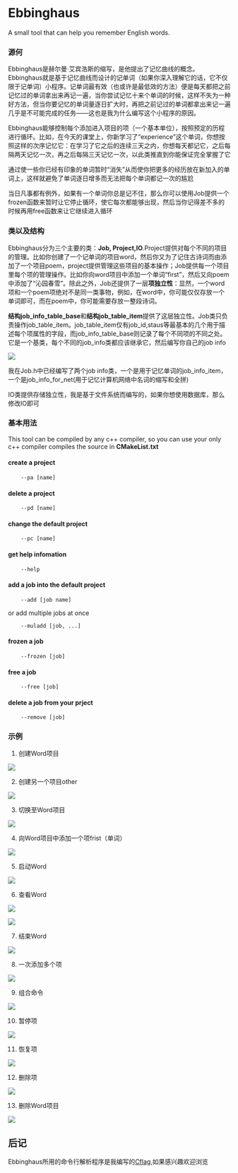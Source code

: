# Ebbinghaus
 A small tool that can help you remember English words.


### 源何

Ebbinghaus是赫尔曼·艾宾浩斯的缩写，是他提出了记忆曲线的概念。Ebbinghaus就是基于记忆曲线而设计的记单词（如果你深入理解它的话，它不仅限于记单词）小程序。记单词最有效（也或许是最低效的方法）便是每天都把之前记忆过的单词拿出来再记一遍，当你尝试记忆十来个单词的时候，这样不失为一种好方法，但当你要记忆的单词量逐日扩大时，再把之前记过的单词都拿出来记一遍几乎是不可能完成的任务——这也是我为什么编写这个小程序的原因。

Ebbinghaus能够控制每个添加进入项目的项（一个基本单位），按照预定的历程进行循环。比如，在今天的课堂上，你新学习了“experience”这个单词，你想按照这样的次序记忆它：在学习了它之后的连续三天之内，你想每天都记它，之后每隔两天记忆一次，再之后每隔三天记忆一次，以此类推直到你能保证完全掌握了它

通过使一些你已经有印象的单词暂时“消失”从而使你把更多的经历放在新加入的单词上，这样就避免了单词逐日增多而无法把每个单词都记一次的尴尬

当日凡事都有例外，如果有一个单词你总是记不住，那么你可以使用Job提供一个frozen函数来暂时让它停止循环，使它每次都能够出现，然后当你记得差不多的时候再用free函数来让它继续进入循环

### 类以及结构

Ebbinghaus分为三个主要的类：**Job, Project,IO**.Project提供对每个不同的项目的管理。比如你创建了一个记单词的项目word，然后你又为了记住古诗词而由添加了一个项目poem，project提供管理这些项目的基本操作；Job提供每一个项目里每个项的管理操作。比如你向word项目中添加一个单词“first”，然后又向poem中添加了“沁园春雪”。除此之外，Job还提供了一层**项独立性**：显然，一个word项和一个poem项绝对不是同一类事物，例如，在word中，你可能仅仅存放一个单词即可，而在poem中，你可能需要存放一整段诗词。

**结构job\_info\_table\_base**和**结构job\_table\_item**提供了这层独立性。Job类只负责操作job\_table\_item。job\_table\_item仅有job\_id,staus等最基本的几个用于描述每个项属性的字段，而job\_info\_table\_base则记录了每个不同项的不同之处。它是一个基类，每个不同的job\_info类都应该继承它，然后编写你自己的job info

![](https://raw.githubusercontent.com/TongChuanLiudehua/Ebbinghaus/master/dir/ebb/cengci.PNG)

我在Job.h中已经编写了两个job info类，一个是用于记忆单词的job\_info\_item，一个是job\_info\_for\_net(用于记忆计算机网络中名词的缩写和全拼)

IO类提供存储独立性，我是基于文件系统而编写的，如果你想使用数据库，那么修改IO即可


### 基本用法

This tool can be compiled by any c++ compiler, so you can use your only c++ compiler compiles the source in **CMakeList.txt**

#### create a project

        --pa [name]

#### delete a project
        --pd [name]

#### change the default project

        --pc [name]

#### get help infomation

        --help

#### add a job into the default project

        --add [job name]

or add multiple jobs at once 

        --muladd [job, ...]
#### frozen a job
		--frozen [job]
#### free a job
		--free [job]
#### delete a job from your prject
		--remove [job]

### 示例

1. 创建Word项目

![](https://raw.githubusercontent.com/TongChuanLiudehua/Ebbinghaus/master/dir/ebb/createpro.PNG)

2. 创建另一个项目other

![](https://raw.githubusercontent.com/TongChuanLiudehua/Ebbinghaus/master/dir/ebb/createproother.PNG)

3. 切换至Word项目

![](https://raw.githubusercontent.com/TongChuanLiudehua/Ebbinghaus/master/dir/ebb/changepro.PNG)

4. 向Word项目中添加一个项frist（单词）

![](https://raw.githubusercontent.com/TongChuanLiudehua/Ebbinghaus/master/dir/ebb/add.PNG)

5. 启动Word

![](https://raw.githubusercontent.com/TongChuanLiudehua/Ebbinghaus/master/dir/ebb/start.PNG)

6. 查看Word

![](https://raw.githubusercontent.com/TongChuanLiudehua/Ebbinghaus/master/dir/ebb/look.PNG)

![](https://raw.githubusercontent.com/TongChuanLiudehua/Ebbinghaus/master/dir/ebb/look2.PNG)

7. 结束Word

![](https://raw.githubusercontent.com/TongChuanLiudehua/Ebbinghaus/master/dir/ebb/done.PNG)

8. 一次添加多个项

![](https://raw.githubusercontent.com/TongChuanLiudehua/Ebbinghaus/master/dir/ebb/muladd.PNG)

9. 组合命令

![](https://raw.githubusercontent.com/TongChuanLiudehua/Ebbinghaus/master/dir/ebb/组合.PNG)

10. 暂停项

![](https://raw.githubusercontent.com/TongChuanLiudehua/Ebbinghaus/master/dir/ebb/frozen.PNG)

11. 恢复项

![](https://raw.githubusercontent.com/TongChuanLiudehua/Ebbinghaus/master/dir/ebb/free.PNG)

12. 删除项

![](https://raw.githubusercontent.com/TongChuanLiudehua/Ebbinghaus/master/dir/ebb/remove.PNG)

13. 删除Word项目

![](https://raw.githubusercontent.com/TongChuanLiudehua/Ebbinghaus/master/dir/ebb/deletepro.PNG)

## 后记

Ebbinghaus所用的命令行解析程序是我编写的[Cflag](https://github.com/TongChuanLiudehua/Cflag),如果感兴趣欢迎浏览
